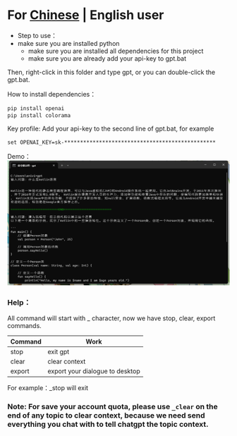  # For [Chinese](./README.MD) | English user

 - Step to use：
 - make sure you are installed python
   - make sure you are installed all dependencies for this project
    - make sure you are already add your api-key to gpt.bat

Then, right-click in this folder and type gpt, or you can double-click the gpt.bat.

How to install dependencies：
```
pip install openai
pip install colorama
```

Key profile: Add your api-key to the second line of gpt.bat, for example
```
set OPENAI_KEY=sk-************************************************
```

Demo：
![demo_img](screenshot/demo.png)

 ### Help：
All command will start with _ character, now we have stop, clear, export commands.

| Command | Work                            |
|---------|---------------------------------|
| stop    | exit gpt                        |
| clear   | clear context                   |
| export  | export your dialogue to desktop |
For example：_stop will exit

 ### Note: For save your account quota, please use `_clear` on the end of any topic to clear context, because we need send everything you chat with to tell chatgpt the topic context.

